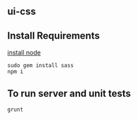 ## ui-css

## Install Requirements

[install node](https://nodejs.org/download/)

```
sudo gem install sass
npm i
```

## To run server and unit tests

```
grunt
``` 